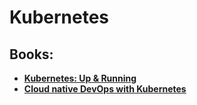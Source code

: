 # Kubernetes
## Books:
* **[Kubernetes: Up & Running](https://github.com/UlugbekMuslitdinov/awesome-sources/blob/main/Kubernetes/Kubernetes_book.pdf)**
* **[Cloud native DevOps with Kubernetes](https://github.com/UlugbekMuslitdinov/awesome-sources/blob/main/Kubernetes/Cloud-Native-Devops-with-Kubernetes-full-book.pdf)**